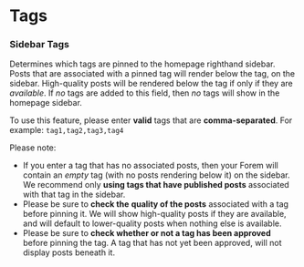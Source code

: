 # Tags

### Sidebar Tags

Determines which tags are pinned to the homepage righthand sidebar.  Posts that are associated with a pinned tag will render below the tag, on the sidebar. High-quality posts will be rendered below the tag if only if they are _available_. If _no_ tags are added to this field, then _no_ tags will show in the homepage sidebar.

To use this feature, please enter **valid** tags that are **comma-separated**. For example: `tag1,tag2,tag3,tag4`

Please note:

* If you enter a tag that has no associated posts, then your Forem will contain an _empty_ tag \(with no posts rendering below it\) on the sidebar. We recommend only **using tags that have published posts** associated with that tag in the sidebar.
* Please be sure to **check the** **quality of the posts** associated with a tag before pinning it. We will show high-quality posts if they are available, and will default to lower-quality posts when nothing else is available.
* Please be sure to **check whether or not a tag has been approved** before pinning the tag. A tag that has not yet been approved, will not display posts beneath it.



